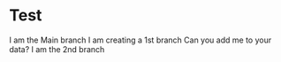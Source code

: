 # Test
I am the Main branch
I am creating a 1st branch
Can you add me to your data?
I am the 2nd branch
